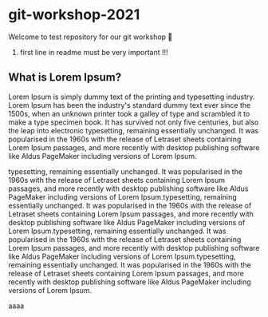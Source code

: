 # git-workshop-2021

Welcome to test repository for our git workshop :rocket:

1. first line in readme must be very important !!!

## What is Lorem Ipsum?
Lorem Ipsum is simply dummy text of the printing and typesetting industry. Lorem Ipsum has been the industry's standard dummy text ever since the 1500s, when an
unknown printer took a galley of type and scrambled it to make a type specimen book. It has survived not only five centuries, but also the leap into electronic
typesetting, remaining essentially unchanged. It was popularised in the 1960s with the release of Letraset sheets containing Lorem Ipsum passages, and more recently
with desktop publishing software like Aldus PageMaker including versions of Lorem Ipsum.

typesetting, remaining essentially unchanged. It was popularised in the 1960s with the release of Letraset sheets containing Lorem Ipsum passages, and more recently
with desktop publishing software like Aldus PageMaker including versions of Lorem Ipsum.typesetting, remaining essentially unchanged. It was popularised in the 1960s with the release of Letraset sheets containing Lorem Ipsum passages, and more recently
with desktop publishing software like Aldus PageMaker including versions of Lorem Ipsum.typesetting, remaining essentially unchanged. It was popularised in the 1960s with the release of Letraset sheets containing Lorem Ipsum passages, and more recently
with desktop publishing software like Aldus PageMaker including versions of Lorem Ipsum.typesetting, remaining essentially unchanged. It was popularised in the 1960s with the release of Letraset sheets containing Lorem Ipsum passages, and more recently
with desktop publishing software like Aldus PageMaker including versions of Lorem Ipsum.


aaaa